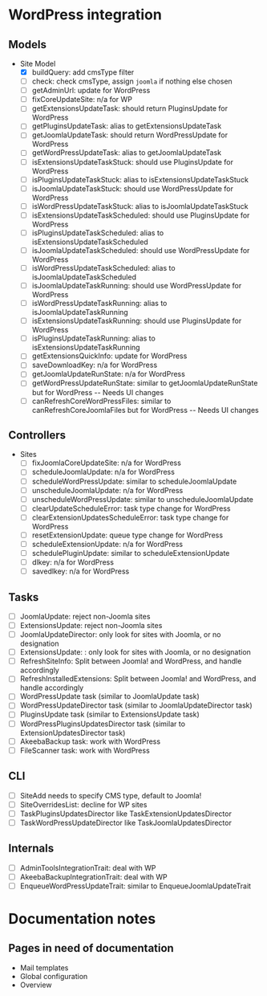 # WordPress integration

## Models
* Site Model
  * [x] buildQuery: add cmsType filter
  * [ ] check: check cmsType, assign `joomla` if nothing else chosen
  * [ ] getAdminUrl: update for WordPress
  * [ ] fixCoreUpdateSite: n/a for WP
  * [ ] getExtensionsUpdateTask: should return PluginsUpdate for WordPress
  * [ ] getPluginsUpdateTask: alias to getExtensionsUpdateTask 
  * [ ] getJoomlaUpdateTask: should return WordPressUpdate for WordPress
  * [ ] getWordPressUpdateTask: alias to getJoomlaUpdateTask
  * [ ] isExtensionsUpdateTaskStuck: should use PluginsUpdate for WordPress
  * [ ] isPluginsUpdateTaskStuck: alias to isExtensionsUpdateTaskStuck
  * [ ] isJoomlaUpdateTaskStuck: should use WordPressUpdate for WordPress
  * [ ] isWordPressUpdateTaskStuck: alias to isJoomlaUpdateTaskStuck
  * [ ] isExtensionsUpdateTaskScheduled: should use PluginsUpdate for WordPress
  * [ ] isPluginsUpdateTaskScheduled: alias to isExtensionsUpdateTaskScheduled
  * [ ] isJoomlaUpdateTaskScheduled: should use WordPressUpdate for WordPress
  * [ ] isWordPressUpdateTaskScheduled: alias to isJoomlaUpdateTaskScheduled
  * [ ] isJoomlaUpdateTaskRunning: should use WordPressUpdate for WordPress
  * [ ] isWordPressUpdateTaskRunning: alias to isJoomlaUpdateTaskRunning
  * [ ] isExtensionsUpdateTaskRunning: should use PluginsUpdate for WordPress
  * [ ] isPluginsUpdateTaskRunning: alias to isExtensionsUpdateTaskRunning
  * [ ] getExtensionsQuickInfo: update for WordPress
  * [ ] saveDownloadKey: n/a for WordPress
  * [ ] getJoomlaUpdateRunState: n/a for WordPress
  * [ ] getWordPressUpdateRunState: similar to getJoomlaUpdateRunState but for WordPress -- Needs UI changes
  * [ ] canRefreshCoreWordPressFiles: similar to canRefreshCoreJoomlaFiles but for WordPress -- Needs UI changes

## Controllers
* Sites
  * [ ] fixJoomlaCoreUpdateSite: n/a for WordPress
  * [ ] scheduleJoomlaUpdate: n/a for WordPress
  * [ ] scheduleWordPressUpdate: similar to scheduleJoomlaUpdate
  * [ ] unscheduleJoomlaUpdate: n/a for WordPress
  * [ ] unscheduleWordPressUpdate: similar to unscheduleJoomlaUpdate
  * [ ] clearUpdateScheduleError: task type change for WordPress
  * [ ] clearExtensionUpdatesScheduleError: task type change for WordPress
  * [ ] resetExtensionUpdate: queue type change for WordPress
  * [ ] scheduleExtensionUpdate: n/a for WordPress
  * [ ] schedulePluginUpdate: similar to scheduleExtensionUpdate
  * [ ] dlkey: n/a for WordPress
  * [ ] savedlkey: n/a for WordPress

## Tasks

* [ ] JoomlaUpdate: reject non-Joomla sites
* [ ] ExtensionsUpdate: reject non-Joomla sites
* [ ] JoomlaUpdateDirector: only look for sites with Joomla, or no designation
* [ ] ExtensionsUpdate: : only look for sites with Joomla, or no designation
* [ ] RefreshSiteInfo: Split between Joomla! and WordPress, and handle accordingly
* [ ] RefreshInstalledExtensions: Split between Joomla! and WordPress, and handle accordingly
* [ ] WordPressUpdate task (similar to JoomlaUpdate task)
* [ ] WordPressUpdateDirector task (similar to JoomlaUpdateDirector task)
* [ ] PluginsUpdate task (similar to ExtensionsUpdate task)
* [ ] WordPressPluginsUpdatesDirector task (similar to ExtensionUpdatesDirector task)
* [ ] AkeebaBackup task: work with WordPress
* [ ] FileScanner task: work with WordPress

## CLI

* [ ] SiteAdd needs to specify CMS type, default to Joomla!
* [ ] SiteOverridesList: decline for WP sites
* [ ] TaskPluginsUpdatesDirector like TaskExtensionUpdatesDirector
* [ ] TaskWordPressUpdateDirector like TaskJoomlaUpdatesDirector

## Internals

* [ ] AdminToolsIntegrationTrait: deal with WP
* [ ] AkeebaBackupIntegrationTrait: deal with WP
* [ ] EnqueueWordPressUpdateTrait: similar to EnqueueJoomlaUpdateTrait

# Documentation notes

## Pages in need of documentation

* Mail templates
* Global configuration
* Overview
